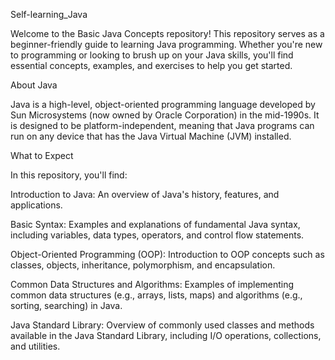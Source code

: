 Self-learning_Java
	
 Welcome to the Basic Java Concepts repository! This repository serves as a beginner-friendly guide to learning Java programming. Whether you're new to programming or looking to brush up on your Java skills, you'll find essential concepts, examples, and exercises to help you get started.

About Java
	
 Java is a high-level, object-oriented programming language developed by Sun Microsystems (now owned by Oracle Corporation) in the mid-1990s. It is designed to be platform-independent, meaning that Java programs can run on any device that has the Java Virtual Machine (JVM) installed.

What to Expect
	
 In this repository, you'll find:
	
 Introduction to Java: An overview of Java's history, features, and applications.
	
 Basic Syntax: Examples and explanations of fundamental Java syntax, including variables, data types, operators, and control flow statements.
	
 Object-Oriented Programming (OOP): Introduction to OOP concepts such as classes, objects, inheritance, polymorphism, and encapsulation.
	
 Common Data Structures and Algorithms: Examples of implementing common data structures (e.g., arrays, lists, maps) and algorithms (e.g., sorting, searching) in Java.
	
 Java Standard Library: Overview of commonly used classes and methods available in the Java Standard Library, including I/O operations, collections, and utilities.

